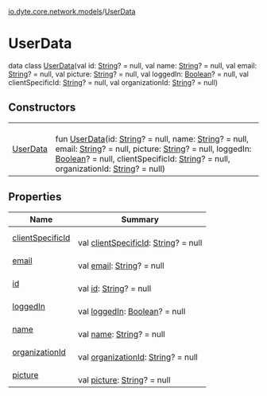 [io.dyte.core.network.models](../index.md)/[UserData](index.md)

# UserData


data class [UserData](index.md)(val id: [String](https://kotlinlang.org/api/latest/jvm/stdlib/kotlin/-string/index.html)? = null, val name: [String](https://kotlinlang.org/api/latest/jvm/stdlib/kotlin/-string/index.html)? = null, val email: [String](https://kotlinlang.org/api/latest/jvm/stdlib/kotlin/-string/index.html)? = null, val picture: [String](https://kotlinlang.org/api/latest/jvm/stdlib/kotlin/-string/index.html)? = null, val loggedIn: [Boolean](https://kotlinlang.org/api/latest/jvm/stdlib/kotlin/-boolean/index.html)? = null, val clientSpecificId: [String](https://kotlinlang.org/api/latest/jvm/stdlib/kotlin/-string/index.html)? = null, val organizationId: [String](https://kotlinlang.org/api/latest/jvm/stdlib/kotlin/-string/index.html)? = null)

## Constructors

| | |
|---|---|
| [UserData](-user-data.md) | <br/>fun [UserData](-user-data.md)(id: [String](https://kotlinlang.org/api/latest/jvm/stdlib/kotlin/-string/index.html)? = null, name: [String](https://kotlinlang.org/api/latest/jvm/stdlib/kotlin/-string/index.html)? = null, email: [String](https://kotlinlang.org/api/latest/jvm/stdlib/kotlin/-string/index.html)? = null, picture: [String](https://kotlinlang.org/api/latest/jvm/stdlib/kotlin/-string/index.html)? = null, loggedIn: [Boolean](https://kotlinlang.org/api/latest/jvm/stdlib/kotlin/-boolean/index.html)? = null, clientSpecificId: [String](https://kotlinlang.org/api/latest/jvm/stdlib/kotlin/-string/index.html)? = null, organizationId: [String](https://kotlinlang.org/api/latest/jvm/stdlib/kotlin/-string/index.html)? = null) |

## Properties

| Name | Summary |
|---|---|
| [clientSpecificId](client-specific-id.md) | <br/>val [clientSpecificId](client-specific-id.md): [String](https://kotlinlang.org/api/latest/jvm/stdlib/kotlin/-string/index.html)? = null |
| [email](email.md) | <br/>val [email](email.md): [String](https://kotlinlang.org/api/latest/jvm/stdlib/kotlin/-string/index.html)? = null |
| [id](id.md) | <br/>val [id](id.md): [String](https://kotlinlang.org/api/latest/jvm/stdlib/kotlin/-string/index.html)? = null |
| [loggedIn](logged-in.md) | <br/>val [loggedIn](logged-in.md): [Boolean](https://kotlinlang.org/api/latest/jvm/stdlib/kotlin/-boolean/index.html)? = null |
| [name](name.md) | <br/>val [name](name.md): [String](https://kotlinlang.org/api/latest/jvm/stdlib/kotlin/-string/index.html)? = null |
| [organizationId](organization-id.md) | <br/>val [organizationId](organization-id.md): [String](https://kotlinlang.org/api/latest/jvm/stdlib/kotlin/-string/index.html)? = null |
| [picture](picture.md) | <br/>val [picture](picture.md): [String](https://kotlinlang.org/api/latest/jvm/stdlib/kotlin/-string/index.html)? = null |
